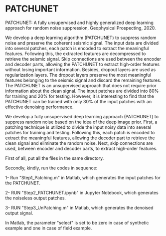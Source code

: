 # PATCHUNET
PATCHUNET: A fully unsupervised and highly generalized deep learning approach for random noise suppression, Geophysical Prospecting, 2020.

We develop a deep learning algorithm (PATCHUNET) to suppress random noise and preserve the coherent seismic signal. The input data are divided into several patches, each patch is encoded to extract the meaningful features. Following this, the extracted features are decompressed to retrieve the seismic signal. Skip connections are used between the encoder and decoder parts, allowing the PATCHUNET to extract high‐order features without losing important information. Besides, dropout layers are used as regularization layers. The dropout layers preserve the most meaningful features belonging to the seismic signal and discard the remaining features. The PATCHUNET is an unsupervised approach that does not require prior information about the clean signal. The input patches are divided into 80% for training and 20% for testing. However, it is interesting to find that the PATCHUNET can be trained with only 30% of the input patches with an effective denoising performance.


We develop a fully unsupervised deep learning approach (PATCHUNET) to suppress random noise based on the idea of the deep image prior. First, a patching technique is utilized to divide the input noisy data into several patches for training and testing. Following this, each patch is encoded to extract the meaningful features, allowing the decoder part to retrieve the clean signal and eliminate the random noise. Next, skip connections are used, between encoder and decoder parts, to extract high‐order features. 

First of all, put all the files in the same directory.

Secondly, kindly, run the codes in sequence:

1- Run "Step1_Patching.m" in Matlab, which generates the input patches for the PATCHUNET. 

2- RUN "Step2_PATCHUNET.ipynb" in Jupyter Notebook, which generates the noiseless output patches. 

3- RUN "Step3_UnPatching.m" in Matlab, which generates the denoised output signal.

In Matlab, the parameter "select" is set to be zero in case of synthetic example and one in case of field example.

